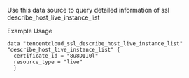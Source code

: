 Use this data source to query detailed information of ssl describe_host_live_instance_list

Example Usage

```hcl
data "tencentcloud_ssl_describe_host_live_instance_list" "describe_host_live_instance_list" {
  certificate_id = "8u8DII0l"
  resource_type = "live"
  }
```